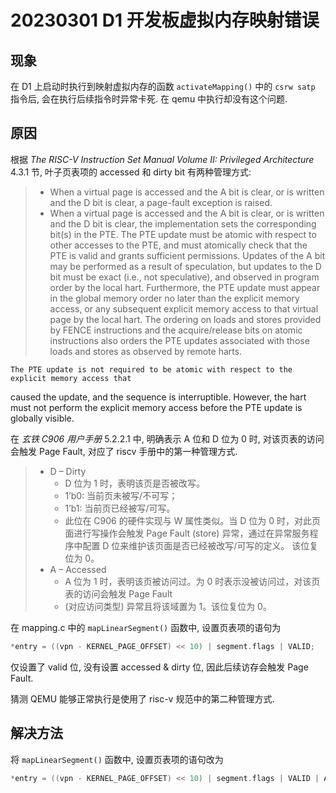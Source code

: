 # 20230301 D1 开发板虚拟内存映射错误

## 现象

在 D1 上启动时执行到映射虚拟内存的函数 `activateMapping()` 中的 `csrw satp` 指令后, 会在执行后续指令时异常卡死. 在 qemu 中执行却没有这个问题.

## 原因

根据 *The RISC-V Instruction Set Manual
Volume II: Privileged Architecture* 4.3.1 节, 叶子页表项的 accessed 和 dirty bit 有两种管理方式:

> - When a virtual page is accessed and the A bit is clear, or is written and the D bit is clear, a
page-fault exception is raised.
> - When a virtual page is accessed and the A bit is clear, or is written and the D bit is clear, the
implementation sets the corresponding bit(s) in the PTE. The PTE update must be atomic
with respect to other accesses to the PTE, and must atomically check that the PTE is valid
and grants sufficient permissions.
Updates of the A bit may be performed as a result of
speculation, but updates to the D bit must be exact (i.e., not speculative), and observed in
program order by the local hart. Furthermore, the PTE update must appear in the global
memory order no later than the explicit memory access, or any subsequent explicit memory
access to that virtual page by the local hart. The ordering on loads and stores provided by
FENCE instructions and the acquire/release bits on atomic instructions also orders the PTE
updates associated with those loads and stores as observed by remote harts.

    The PTE update is not required to be atomic with respect to the explicit memory access that
caused the update, and the sequence is interruptible. However, the hart must not perform
the explicit memory access before the PTE update is globally visible.

在 *玄铁 C906 用户手册* 5.2.2.1 中, 明确表示 A 位和 D 位为 0 时, 对该页表的访问会触发 Page Fault, 对应了 riscv 手册中的第一种管理方式.
>
> - D – Dirty
>   - D 位为 1 时，表明该页是否被改写。
>   - 1’b0: 当前页未被写/不可写；
>   - 1’b1: 当前页已经被写/可写。
>   - 此位在 C906 的硬件实现与 W 属性类似。当 D 位为 0 时，对此页面进行写操作会触发 Page
Fault (store) 异常，通过在异常服务程序中配置 D 位来维护该页面是否已经被改写/可写的定义。
该位复位为 0。
> - A – Accessed
>   - A 位为 1 时，表明该页被访问过。为 0 时表示没被访问过，对该页表的访问会触发 Page Fault
>   - (对应访问类型) 异常且将该域置为 1。该位复位为 0。

在 mapping.c 中的 `mapLinearSegment()` 函数中, 设置页表项的语句为

```c
*entry = ((vpn - KERNEL_PAGE_OFFSET) << 10) | segment.flags | VALID;
```

仅设置了 valid 位, 没有设置 accessed & dirty 位, 因此后续访存会触发 Page Fault.

猜测 QEMU 能够正常执行是使用了 risc-v 规范中的第二种管理方式.

## 解决方法

将 `mapLinearSegment()` 函数中, 设置页表项的语句改为

```c
*entry = ((vpn - KERNEL_PAGE_OFFSET) << 10) | segment.flags | VALID | ACCESSED | DIRTY;
```